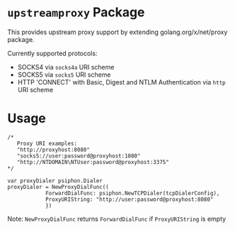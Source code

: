 `upstreamproxy` Package
=======================

This provides upstream proxy support by extending golang.org/x/net/proxy package.

Currently supported protocols:
* SOCKS4 via `socks4a` URI scheme
* SOCKS5 via `socks5` URI scheme
* HTTP 'CONNECT' with Basic, Digest and NTLM Authentication via `http` URI scheme

# Usage

```
/* 
   Proxy URI examples:
   "http://proxyhost:8080"
   "socks5://user:password@proxyhost:1080"
   "http://NTDOMAIN\NTUser:password@proxyhost:3375"
*/

var proxyDialer psiphon.Dialer 
proxyDialer = NewProxyDialFunc((
            ForwardDialFunc: psiphon.NewTCPDialer(tcpDialerConfig),
            ProxyURIString: "http://user:password@proxyhost:8080"
            })
```

Note: `NewProxyDialFunc` returns `ForwardDialFunc` if `ProxyURIString` is empty
